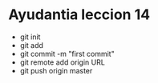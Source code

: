 # Ayudantia leccion 14

  - git init
  - git add
  - git commit -m "first commit"
  - git remote add origin URL  
  - git push origin master
